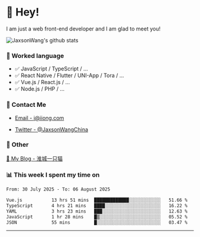 # 👋 Hey!

I am just a web front-end developer and I am glad to meet you!

![JaxsonWang's github stats](https://github-readme-stats.vercel.app/api?username=JaxsonWang&&show_icons=true&&title_color=1abc9c&&icon_color=1abc9c)


### 📝 Worked language

- ✅ JavaScript / TypeScript / ...
- ✅ React Native / Flutter / UNI-App / Tora / ...
- ✅ Vue.js / React.js / ...
- ✅ Node.js / PHP / ...

### 📮 Contact Me

- [Email - i@iiong.com](mailto:i@iiong.com)

- [Twitter - @JaxsonWangChina](https://twitter.com/JaxsonWangChina)

### 🤪 Other

[📌 My Blog - 淮城一只猫](https://iiong.com)

### 📊 This week I spent my time on

<!--START_SECTION:waka-->

```txt
From: 30 July 2025 - To: 06 August 2025

Vue.js           13 hrs 51 mins  █████████████░░░░░░░░░░░░   51.66 %
TypeScript       4 hrs 21 mins   ████░░░░░░░░░░░░░░░░░░░░░   16.22 %
YAML             3 hrs 23 mins   ███░░░░░░░░░░░░░░░░░░░░░░   12.63 %
JavaScript       1 hr 28 mins    █▒░░░░░░░░░░░░░░░░░░░░░░░   05.52 %
JSON             55 mins         █░░░░░░░░░░░░░░░░░░░░░░░░   03.47 %
```

<!--END_SECTION:waka-->

---
